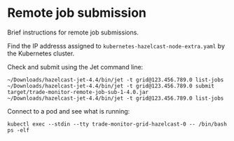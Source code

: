 # Remote job submission

Brief instructions for remote job submissions.

Find the IP addresss assigned to `kubernetes-hazelcast-node-extra.yaml` by the Kubernetes cluster.

Check and submit using the Jet command line:

```
~/Downloads/hazelcast-jet-4.4/bin/jet -t grid@123.456.789.0 list-jobs
~/Downloads/hazelcast-jet-4.4/bin/jet -t grid@123.456.789.0 submit target/trade-monitor-remote-job-sub-1-4.0.jar
~/Downloads/hazelcast-jet-4.4/bin/jet -t grid@123.456.789.0 list-jobs
```

Connect to a pod and see what is running:

```
kubectl exec --stdin --tty trade-monitor-grid-hazelcast-0 -- /bin/bash
ps -elf
```
